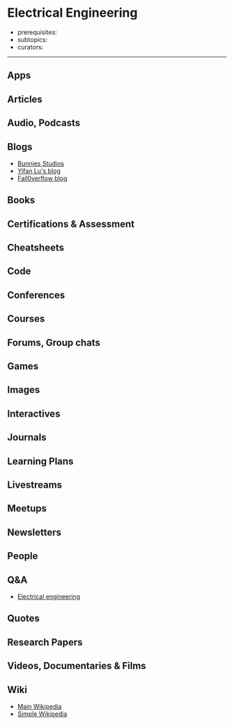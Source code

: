 # Electrical Engineering

- prerequisites:
- subtopics:
- curators:

------

## Apps

## Articles

## Audio, Podcasts

## Blogs

- [Bunnies Studios](https://www.bunniestudios.com/)
- [Yifan Lu's blog](https://yifan.lu/)
- [Fail0verflow blog](https://fail0verflow.com/blog/)

## Books

## Certifications & Assessment

## Cheatsheets

## Code

## Conferences

## Courses

## Forums, Group chats

## Games

## Images

## Interactives

## Journals

## Learning Plans

## Livestreams

## Meetups

## Newsletters

## People

## Q&A

- [Electrical engineering](http://electronics.stackexchange.com?title=)

## Quotes

## Research Papers

## Videos, Documentaries & Films

## Wiki

- [Main Wikipedia](https://en.wikipedia.org/wiki/Electrical_engineering)
- [Simple Wikipedia](https://simple.wikipedia.org/wiki/Electrical_engineering)

